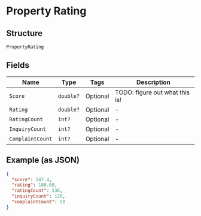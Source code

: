 
# Property Rating

## Structure

`PropertyRating`

## Fields

| Name | Type | Tags | Description |
|  --- | --- | --- | --- |
| `Score` | `double?` | Optional | TODO: figure out what this is! |
| `Rating` | `double?` | Optional | - |
| `RatingCount` | `int?` | Optional | - |
| `InquiryCount` | `int?` | Optional | - |
| `ComplaintCount` | `int?` | Optional | - |

## Example (as JSON)

```json
{
  "score": 147.4,
  "rating": 180.08,
  "ratingCount": 136,
  "inquiryCount": 120,
  "complaintCount": 50
}
```

